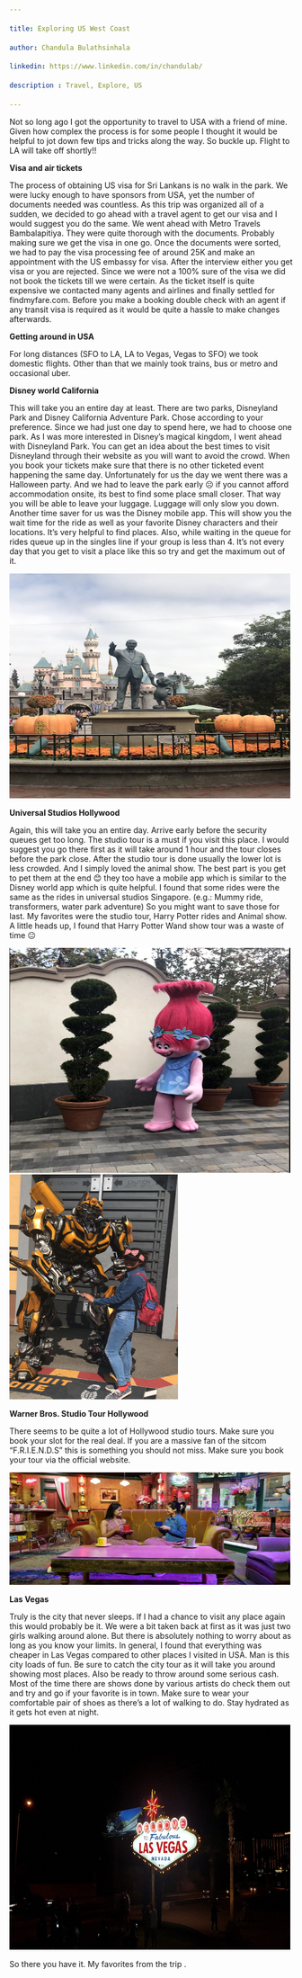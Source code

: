 ```yaml
---

title: Exploring US West Coast 

author: Chandula Bulathsinhala

linkedin: https://www.linkedin.com/in/chandulab/

description : Travel, Explore, US

---
```


Not so long ago I got the opportunity to travel to USA with a friend of mine.
Given how complex the process is for some people I thought it would be helpful
to jot down few tips and tricks along the way. So buckle up. Flight to LA will
take off shortly!!

**Visa and air tickets**

The process of obtaining US visa for Sri Lankans is no walk in the park. We were
lucky enough to have sponsors from USA, yet the number of documents needed was
countless. As this trip was organized all of a sudden, we decided to go ahead
with a travel agent to get our visa and I would suggest you do the same. We went
ahead with Metro Travels Bambalapitiya. They were quite thorough with the
documents. Probably making sure we get the visa in one go. Once the documents
were sorted, we had to pay the visa processing fee of around 25K and make an
appointment with the US embassy for visa. After the interview either you get
visa or you are rejected. Since we were not a 100% sure of the visa we did not
book the tickets till we were certain. As the ticket itself is quite expensive
we contacted many agents and airlines and finally settled for findmyfare.com.
Before you make a booking double check with an agent if any transit visa is
required as it would be quite a hassle to make changes afterwards.

**Getting around in USA**

For long distances (SFO to LA, LA to Vegas, Vegas to SFO) we took domestic
flights. Other than that we mainly took trains, bus or metro and occasional
uber.

**Disney world California**

This will take you an entire day at least. There are two parks, Disneyland Park
and Disney California Adventure Park. Chose according to your preference. Since
we had just one day to spend here, we had to choose one park. As I was more
interested in Disney’s magical kingdom, I went ahead with Disneyland Park. You
can get an idea about the best times to visit Disneyland through their website
as you will want to avoid the crowd. When you book your tickets make sure that
there is no other ticketed event happening the same day. Unfortunately for us
the day we went there was a Halloween party. And we had to leave the park early
☹ if you cannot afford accommodation onsite, its best to find some place small
closer. That way you will be able to leave your luggage. Luggage will only slow
you down. Another time saver for us was the Disney mobile app. This will show
you the wait time for the ride as well as your favorite Disney characters and
their locations. It’s very helpful to find places. Also, while waiting in the
queue for rides queue up in the singles line if your group is less than 4. It’s
not every day that you get to visit a place like this so try and get the maximum
out of it.

<img src="/img/Chandula_1.png" width="500" height="400" />

**Universal Studios Hollywood**

Again, this will take you an entire day. Arrive early before the security queues
get too long. The studio tour is a must if you visit this place. I would suggest
you go there first as it will take around 1 hour and the tour closes before the
park close. After the studio tour is done usually the lower lot is less crowded.
And I simply loved the animal show. The best part is you get to pet them at the
end 😊 they too have a mobile app which is similar to the Disney world app which
is quite helpful. I found that some rides were the same as the rides in
universal studios Singapore. (e.g.: Mummy ride, transformers, water park
adventure) So you might want to save those for last. My favorites were the
studio tour, Harry Potter rides and Animal show. A little heads up, I found that
Harry Potter Wand show tour was a waste of time 😐

<img src="/img/Chandula_2.png" width="500" height="400" />

<img src="/img/Chandula_3.png" width="300" height="400" />

**Warner Bros. Studio Tour Hollywood**

There seems to be quite a lot of Hollywood studio tours. Make sure you book your
slot for the real deal. If you are a massive fan of the sitcom “F.R.I.E.N.D.S”
this is something you should not miss. Make sure you book your tour via the
official website.

<img src="/img/Chandula_4.jpg" width="500" height="200" />

**Las Vegas**

Truly is the city that never sleeps. If I had a chance to visit any place again
this would probably be it. We were a bit taken back at first as it was just two
girls walking around alone. But there is absolutely nothing to worry about as
long as you know your limits. In general, I found that everything was cheaper in
Las Vegas compared to other places I visited in USA. Man is this city loads of
fun. Be sure to catch the city tour as it will take you around showing most
places. Also be ready to throw around some serious cash. Most of the time there
are shows done by various artists do check them out and try and go if your
favorite is in town. Make sure to wear your comfortable pair of shoes as there’s
a lot of walking to do. Stay hydrated as it gets hot even at night.

<img src="/img/Chandula_5.jpg" width="500" height="400" />

So there you have it. My favorites from the trip .
